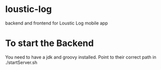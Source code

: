 # loustic-log
backend and frontend for Loustic Log mobile app

# To start the Backend
You need to have a jdk and groovy installed.
Point to their correct path in ./startServer.sh
